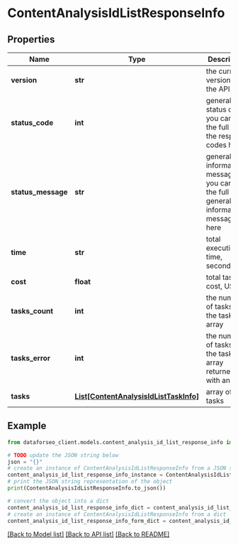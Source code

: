 # ContentAnalysisIdListResponseInfo


## Properties

Name | Type | Description | Notes
------------ | ------------- | ------------- | -------------
**version** | **str** | the current version of the API | [optional] 
**status_code** | **int** | general status code you can find the full list of the response codes here | [optional] 
**status_message** | **str** | general informational message you can find the full list of general informational messages here | [optional] 
**time** | **str** | total execution time, seconds | [optional] 
**cost** | **float** | total tasks cost, USD | [optional] 
**tasks_count** | **int** | the number of tasks in the tasks array | [optional] 
**tasks_error** | **int** | the number of tasks in the tasks array returned with an error | [optional] 
**tasks** | [**List[ContentAnalysisIdListTaskInfo]**](ContentAnalysisIdListTaskInfo.md) | array of tasks | [optional] 

## Example

```python
from dataforseo_client.models.content_analysis_id_list_response_info import ContentAnalysisIdListResponseInfo

# TODO update the JSON string below
json = "{}"
# create an instance of ContentAnalysisIdListResponseInfo from a JSON string
content_analysis_id_list_response_info_instance = ContentAnalysisIdListResponseInfo.from_json(json)
# print the JSON string representation of the object
print(ContentAnalysisIdListResponseInfo.to_json())

# convert the object into a dict
content_analysis_id_list_response_info_dict = content_analysis_id_list_response_info_instance.to_dict()
# create an instance of ContentAnalysisIdListResponseInfo from a dict
content_analysis_id_list_response_info_form_dict = content_analysis_id_list_response_info.from_dict(content_analysis_id_list_response_info_dict)
```
[[Back to Model list]](../README.md#documentation-for-models) [[Back to API list]](../README.md#documentation-for-api-endpoints) [[Back to README]](../README.md)



